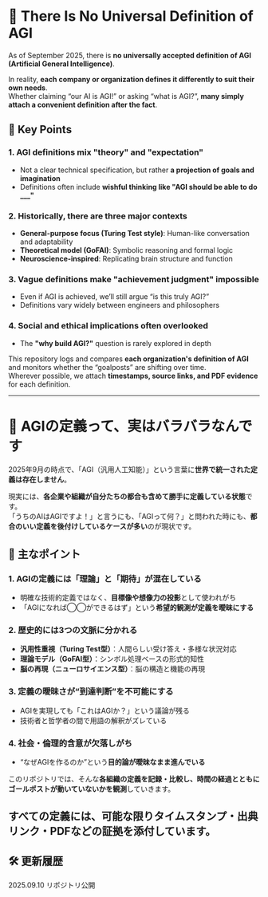 # 📘 There Is No Universal Definition of AGI

As of September 2025, there is **no universally accepted definition of AGI (Artificial General Intelligence)**.

In reality, **each company or organization defines it differently to suit their own needs**.  
Whether claiming “our AI is AGI!” or asking “what is AGI?”, **many simply attach a convenient definition after the fact**.

## 🔹 Key Points

### 1. **AGI definitions mix "theory" and "expectation"**

- Not a clear technical specification, but rather **a projection of goals and imagination**
- Definitions often include **wishful thinking like "AGI should be able to do ___"**

### 2. **Historically, there are three major contexts**

- **General-purpose focus (Turing Test style)**: Human-like conversation and adaptability
- **Theoretical model (GoFAI)**: Symbolic reasoning and formal logic
- **Neuroscience-inspired**: Replicating brain structure and function

### 3. **Vague definitions make "achievement judgment" impossible**

- Even if AGI is achieved, we’ll still argue “is this truly AGI?”
- Definitions vary widely between engineers and philosophers

### 4. **Social and ethical implications often overlooked**

- The **"why build AGI?"** question is rarely explored in depth

This repository logs and compares **each organization's definition of AGI** and monitors whether the “goalposts” are shifting over time.  
Wherever possible, we attach **timestamps, source links, and PDF evidence** for each definition.

---

# 📘 AGIの定義って、実はバラバラなんです

2025年9月の時点で、「AGI（汎用人工知能）」という言葉に**世界で統一された定義は存在しません**。

現実には、**各企業や組織が自分たちの都合も含めて勝手に定義している状態**です。  
「うちのAIはAGIですよ！」と言うにも、「AGIって何？」と問われた時にも、**都合のいい定義を後付けしているケースが多い**のが現状です。

## 🔹 主なポイント

### 1. **AGIの定義には「理論」と「期待」が混在している**

- 明確な技術的定義ではなく、**目標像や想像力の投影**として使われがち
- 「AGIになれば◯◯ができるはず」という**希望的観測が定義を曖昧にする**

### 2. **歴史的には3つの文脈に分かれる**

- **汎用性重視（Turing Test型）**：人間らしい受け答え・多様な状況対応
- **理論モデル（GoFAI型）**：シンボル処理ベースの形式的知性
- **脳の再現（ニューロサイエンス型）**：脳の構造と機能の再現

### 3. **定義の曖昧さが“到達判断”を不可能にする**

- AGIを実現しても「これはAGIか？」という議論が残る
- 技術者と哲学者の間で用語の解釈がズレている

### 4. **社会・倫理的含意が欠落しがち**

- “なぜAGIを作るのか”という**目的論が曖昧なまま進んでいる**

このリポジトリでは、そんな**各組織の定義を記録・比較し、時間の経過とともにゴールポストが動いていないかを観測**していきます。  

すべての定義には、可能な限り**タイムスタンプ・出典リンク・PDFなどの証拠を添付**しています。
---

## 🛠 更新履歴
2025.09.10 リポジトリ公開
